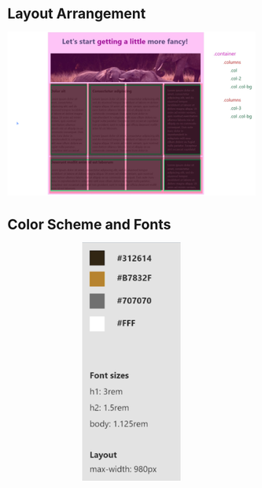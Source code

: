# Layout Arrangement

<p align="center">
    <img src="https://github.com/Jplaudir8/Front-end-exercises/blob/master/Practicing/Reviewing%20Flexbox/Arrangement.png" width="900" alt="" title="Arrangement">
</p>

# Color Scheme and Fonts

<p align="center">
    <img src="https://github.com/Jplaudir8/Front-end-exercises/blob/master/Practicing/Reviewing%20Flexbox/ColorandFontScheme.png" width="200" alt="" title="Color and Font Scheme">
</p>
